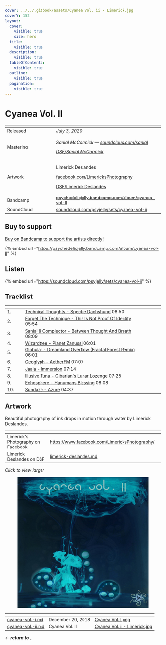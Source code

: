 ```yaml
---
cover: ../../.gitbook/assets/Cyanea Vol. ii - Limerick.jpg
coverY: 152
layout:
  cover:
    visible: true
    size: hero
  title:
    visible: true
  description:
    visible: true
  tableOfContents:
    visible: true
  outline:
    visible: true
  pagination:
    visible: true
---
```


# Cyanea Vol. II

<table data-header-hidden><thead><tr><th width="144"></th><th></th></tr></thead><tbody><tr><td>Released</td><td><em>July 3, 2020</em></td></tr><tr><td>Mastering</td><td><p><em>Sanial McCormick —</em> <a href="https://soundcloud.com/sanial"><em>soundcloud.com/sanial</em></a> </p><p><a href="../../artists/mastering/sanial-mccormick.md"><em>DSF/Sanial McCormick</em></a> </p></td></tr><tr><td>Artwork</td><td><p>Limerick Deslandes </p><p><a href="https://www.facebook.com/LimericksPhotography/">facebook.com/LimericksPhotography</a> </p><p><a href="../../artists/graphic/limerick-deslandes.md">DSF/Limerick Deslandes</a> </p></td></tr><tr><td>Bandcamp</td><td><a href="https://psychedelicjelly.bandcamp.com/album/cyanea-vol-ll">psychedelicjelly.bandcamp.com/album/cyanea-vol-ll</a> </td></tr><tr><td>SoundCloud</td><td><a href="https://soundcloud.com/psyjelly/sets/cyanea-vol-ii">soundcloud.com/psyjelly/sets/cyanea-vol-ii</a></td></tr></tbody></table>

## Buy to support

[Buy on Bandcamp to support the artists directly!](https://psychedelicjelly.bandcamp.com/album/cyanea-vol-ll)&#x20;

{% embed url="https://psychedelicjelly.bandcamp.com/album/cyanea-vol-ll" %}

## Listen

{% embed url="https://soundcloud.com/psyjelly/sets/cyanea-vol-ii" %}

## Tracklist

<table data-header-hidden><thead><tr><th width="51"></th><th width="471"></th><th width="68"></th></tr></thead><tbody><tr><td>1.</td><td><a href="https://psychedelicjelly.bandcamp.com/track/spectre-dachshund">Technical Thoughts - Spectre Dachshund</a> 08:50</td><td></td></tr><tr><td>2.</td><td><a href="https://psychedelicjelly.bandcamp.com/track/this-is-not-proof-of-identity">Forget The Technique - This Is Not Proof Of Identity</a> 05:54</td><td></td></tr><tr><td>3.</td><td><a href="https://psychedelicjelly.bandcamp.com/track/between-thought-and-breath">Sanial &#x26; Complector - Between Thought And Breath</a> 08:09</td><td></td></tr><tr><td>4.</td><td><a href="https://psychedelicjelly.bandcamp.com/track/planet-zanussi">Wizardtree - Planet Zanussi</a> 06:01</td><td></td></tr><tr><td>5.</td><td><a href="https://psychedelicjelly.bandcamp.com/track/dreamland-overflow-fractal-forest-remix">Globular - Dreamland Overflow (Fractal Forest Remix)</a> 06:01</td><td></td></tr><tr><td>6.</td><td><a href="https://psychedelicjelly.bandcamp.com/track/aetherfm">Geoglyph - AetherFM</a> 07:07</td><td></td></tr><tr><td>7.</td><td><a href="https://psychedelicjelly.bandcamp.com/track/immersion">Jaala - Immersion</a> 07:14</td><td></td></tr><tr><td>8.</td><td><a href="https://psychedelicjelly.bandcamp.com/track/gibarians-lunar-lozenge">Illusive Tuna - Gibarian's Lunar Lozenge</a> 07:25</td><td></td></tr><tr><td>9.</td><td><a href="https://psychedelicjelly.bandcamp.com/track/hanumans-blessing">Echosphere - Hanumans Blessing</a> 08:08</td><td></td></tr><tr><td>10.</td><td><a href="https://psychedelicjelly.bandcamp.com/track/azure">Sundaze - Azure</a> 04:37</td><td></td></tr></tbody></table>

## Artwork

Beautiful photography of ink drops in motion through water by Limerick Deslandes.

<table data-card-size="large" data-view="cards"><thead><tr><th></th><th data-hidden data-card-target data-type="content-ref"></th><th data-hidden data-card-cover data-type="files"></th></tr></thead><tbody><tr><td>Limerick's Photography on Facebook</td><td><a href="https://www.facebook.com/LimericksPhotography/">https://www.facebook.com/LimericksPhotography/</a></td><td></td></tr><tr><td>Limerick Deslandes on DSF</td><td><a href="../../artists/graphic/limerick-deslandes.md">limerick-deslandes.md</a></td><td></td></tr></tbody></table>

_Click to view larger_

<figure><img src="../../.gitbook/assets/Cyanea Vol. ii - Limerick.jpg" alt=""><figcaption></figcaption></figure>

<table data-view="cards"><thead><tr><th data-card-target data-type="content-ref"></th><th></th><th data-hidden data-card-cover data-type="files"></th></tr></thead><tbody><tr><td><a href="cyanea-vol.-i.md">cyanea-vol.-i.md</a></td><td>December 20, 2018</td><td><a href="../../.gitbook/assets/Cyanea Vol. I.png">Cyanea Vol. I.png</a></td></tr><tr><td><a href="cyanea-vol.-ii.md">cyanea-vol.-ii.md</a></td><td>Cyanea Vol. II</td><td><a href="../../.gitbook/assets/Cyanea Vol. ii - Limerick.jpg">Cyanea Vol. ii - Limerick.jpg</a></td></tr></tbody></table>

_← **return to**_ [.](./ "mention")&#x20;
